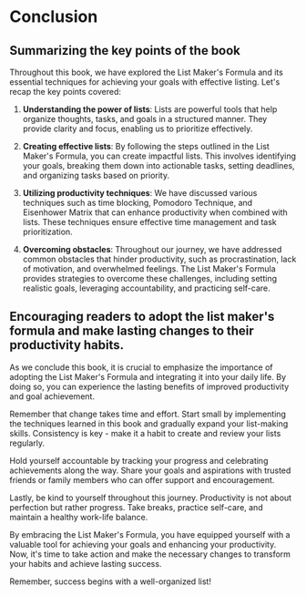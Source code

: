 # Conclusion

Summarizing the key points of the book
--------------------------------------

Throughout this book, we have explored the List Maker's Formula and its essential techniques for achieving your goals with effective listing. Let's recap the key points covered:

1. **Understanding the power of lists**: Lists are powerful tools that help organize thoughts, tasks, and goals in a structured manner. They provide clarity and focus, enabling us to prioritize effectively.

2. **Creating effective lists**: By following the steps outlined in the List Maker's Formula, you can create impactful lists. This involves identifying your goals, breaking them down into actionable tasks, setting deadlines, and organizing tasks based on priority.

3. **Utilizing productivity techniques**: We have discussed various techniques such as time blocking, Pomodoro Technique, and Eisenhower Matrix that can enhance productivity when combined with lists. These techniques ensure effective time management and task prioritization.

4. **Overcoming obstacles**: Throughout our journey, we have addressed common obstacles that hinder productivity, such as procrastination, lack of motivation, and overwhelmed feelings. The List Maker's Formula provides strategies to overcome these challenges, including setting realistic goals, leveraging accountability, and practicing self-care.

Encouraging readers to adopt the list maker's formula and make lasting changes to their productivity habits.
------------------------------------------------------------------------------------------------------------

As we conclude this book, it is crucial to emphasize the importance of adopting the List Maker's Formula and integrating it into your daily life. By doing so, you can experience the lasting benefits of improved productivity and goal achievement.

Remember that change takes time and effort. Start small by implementing the techniques learned in this book and gradually expand your list-making skills. Consistency is key - make it a habit to create and review your lists regularly.

Hold yourself accountable by tracking your progress and celebrating achievements along the way. Share your goals and aspirations with trusted friends or family members who can offer support and encouragement.

Lastly, be kind to yourself throughout this journey. Productivity is not about perfection but rather progress. Take breaks, practice self-care, and maintain a healthy work-life balance.

By embracing the List Maker's Formula, you have equipped yourself with a valuable tool for achieving your goals and enhancing your productivity. Now, it's time to take action and make the necessary changes to transform your habits and achieve lasting success.

Remember, success begins with a well-organized list!
